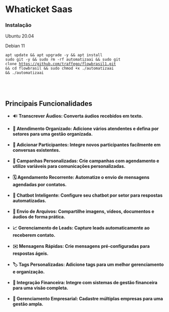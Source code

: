 
<h1>Whaticket Saas</h1>

<h3>Instalação</h3>

<p>Ubuntu 20.04</p>
<p>Debian 11</p>

<code>apt update && apt upgrade -y && apt install sudo git -y && sudo rm -rf automatizaai && sudo git clone https://github.com/traffego/flowbrasil1.git && cd flowbrasil && sudo chmod +x ./automatizaai && ./automatizaai</code><br />
&nbsp;</p>

<br/>

## Principais Funcionalidades

- 🔊 <strong>Transcrever Áudios:<strong> Converta áudios recebidos em texto.<br><br>
- 🌟 <strong>Atendimento Organizado:<strong> Adicione vários atendentes e defina por setores para uma gestão organizada.<br><br>
- 📲 <strong>Adicionar Participantes:<strong> Integre novos participantes facilmente em conversas existentes.<br><br>
- 📢 <strong>Campanhas Personalizadas:<strong> Crie campanhas com agendamento e utilize variáveis para comunicações personalizadas.<br><br>
- 🗓️ <strong>Agendamento Recorrente:<strong> Automatize o envio de mensagens agendadas por contatos.<br><br>
- 🤖 <strong>Chatbot Inteligente:<strong> Configure seu chatbot por setor para respostas automatizadas.<br><br>
- 📁 <strong>Envio de Arquivos:<strong> Compartilhe imagens, vídeos, documentos e áudios de forma prática.<br><br>
- 📈 <strong>Gerenciamento de Leads:<strong> Capture leads automaticamente ao receberem contato.<br><br>
- ✉️ <strong>Mensagens Rápidas:<strong> Crie mensagens pré-configuradas para respostas ágeis.<br><br>
- 🏷️ <strong>Tags Personalizadas:<strong> Adicione tags para um melhor gerenciamento e organização.<br><br>
- 💼 <strong>Integração Financeira: Integre com<strong> sistemas de gestão financeira para uma visão completa.<br><br>
- 🏢 <strong>Gerenciamento Empresarial:<strong> Cadastre múltiplas empresas para uma gestão ampla.<br><br>